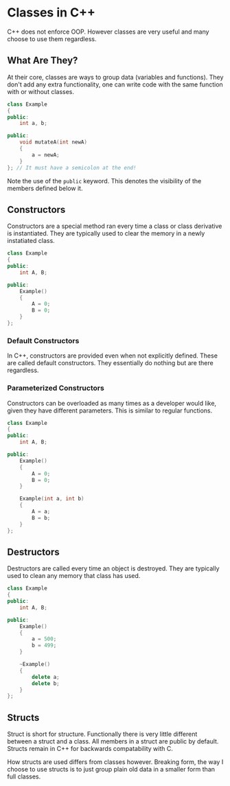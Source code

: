# Classes in C++

C++ does not enforce OOP. However classes are very useful and many choose to use them regardless.

## What Are They?

At their core, classes are ways to group data (variables and functions). They don't add any extra functionality, one can write code with the same function with or without classes.

```cpp
class Example
{
public:
    int a, b;

public:
    void mutateA(int newA)
    {
        a = newA;
    }
}; // It must have a semicolon at the end!
```

Note the use of the `public` keyword. This denotes the visibility of the members defined below it.

## Constructors

Constructors are a special method ran every time a class or class derivative is instantiated. They are typically used to clear the memory in a newly instatiated class.

```cpp
class Example
{
public:
    int A, B;

public:
    Example()
    {
        A = 0;
        B = 0;
    }
};
```

### Default Constructors

In C++, constructors are provided even when not explicitly defined. These are called default constructors. They essentially do nothing but are there regardless.

### Parameterized Constructors

Constructors can be overloaded as many times as a developer would like, given they have different parameters. This is similar to regular functions.

```cpp
class Example
{
public:
    int A, B;

public:
    Example()
    {
        A = 0;
        B = 0;
    }

    Example(int a, int b)
    {
        A = a;
        B = b;
    }
};
```

## Destructors

Destructors are called every time an object is destroyed. They are typically used to clean any memory that class has used.

```cpp
class Example
{
public:
    int A, B;

public:
    Example()
    {
        a = 500;
        b = 499;
    }

    ~Example()
    {
        delete a;
        delete b;
    }
};
```

## Structs

Struct is short for structure. Functionally there is very little different between a struct and a class. All members in a struct are public by default. Structs remain in C++ for backwards compatability with C.

How structs are used differs from classes however. Breaking form, the way I choose to use structs is to just group plain old data in a smaller form than full classes.

